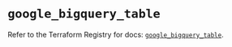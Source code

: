 # `google_bigquery_table`

Refer to the Terraform Registry for docs: [`google_bigquery_table`](https://registry.terraform.io/providers/hashicorp/google/6.28.0/docs/resources/bigquery_table).
